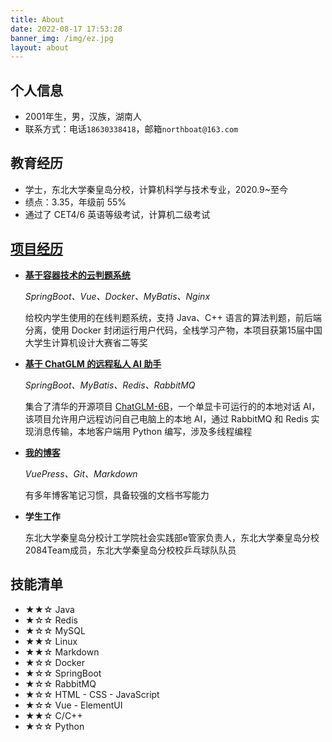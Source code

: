 ```yaml
---
title: About
date: 2022-08-17 17:53:28
banner_img: /img/ez.jpg
layout: about
---
```


## 个人信息

- 2001年生，男，汉族，湖南人
- 联系方式：电话`18630338418`，邮箱`northboat@163.com`

## 教育经历

- 学士，东北大学秦皇岛分校，计算机科学与技术专业，2020.9~至今
- 绩点：3.35，年级前 55%
- 通过了 CET4/6 英语等级考试，计算机二级考试

## [项目经历](https://northdoor.netlify.app/)

- [**基于容器技术的云判题系统**](https://github.com/northboat/Online-Judge-System)

  *SpringBoot、Vue、Docker、MyBatis、Nginx*

  给校内学生使用的在线判题系统，支持 Java、C++ 语言的算法判题，前后端分离，使用 Docker 封闭运行用户代码，全栈学习产物，本项目获第15届中国大学生计算机设计大赛省二等奖

- [**基于 ChatGLM 的远程私人 AI 助手**](https://github.com/northboat/Aides)

  *SpringBoot、MyBatis、Redis、RabbitMQ*

  集合了清华的开源项目 [ChatGLM-6B](https://github.com/THUDM/ChatGLM-6B)，一个单显卡可运行的的本地对话 AI，该项目允许用户远程访问自己电脑上的本地 AI，通过 RabbitMQ 和 Redis 实现消息传输，本地客户端用 Python 编写，涉及多线程编程

- [**我的博客**](https://northboat.netlify.app)

  *VuePress、Git、Markdown*

  有多年博客笔记习惯，具备较强的文档书写能力

- **学生工作**

  东北大学秦皇岛分校计工学院社会实践部e管家负责人，东北大学秦皇岛分校2084Team成员，东北大学秦皇岛分校校乒乓球队队员


## 技能清单

- ★★☆ Java
- ★☆☆ Redis
- ★☆☆ MySQL
- ★★☆ Linux
- ★★☆ Markdown
- ★☆☆ Docker
- ★☆☆ SpringBoot
- ★☆☆ RabbitMQ
- ★☆☆ HTML - CSS - JavaScript
- ★☆☆ Vue - ElementUI
- ★★☆ C/C++
- ★☆☆ Python

